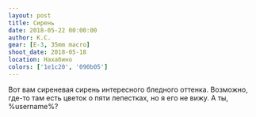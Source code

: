 ```yaml
---
layout: post
title: Сирень
date: 2018-05-22 00:00:00
author: К.С.
gear: [E-3, 35mm macro]
shoot_date: 2018-05-18
location: Нахабино
colors: ['1e1c20', '090b05']
---
```

Вот вам сиреневая сирень интересного бледного оттенка. Возможно, где-то там есть цветок о пяти лепестках, но я его не вижу. А ты, %username%?
